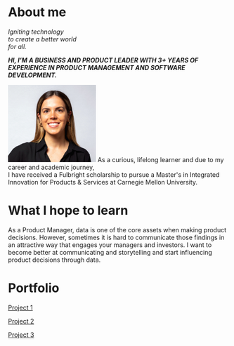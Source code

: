 # About me

_Igniting technology<br>
to create a better world<br>
for all._

***HI, I’M A BUSINESS AND PRODUCT LEADER WITH 3+ YEARS OF EXPERIENCE IN PRODUCT MANAGEMENT AND SOFTWARE DEVELOPMENT.***

<img src="docs/assets/Studio Session-517-2 (2).jpg" width="200px"> 
As a curious, lifelong learner and due to my career and academic journey,<br> I have received a Fulbright scholarship to pursue a Master's in Integrated Innovation for Products & Services at Carnegie Mellon University.



# What I hope to learn
 
As a Product Manager, data is one of the core assets when making product decisions. However, sometimes it is hard to communicate those findings in an attractive way that engages your managers and investors. I want to become better at communicating and storytelling and start influencing product decisions through data.

# Portfolio

[Project 1](https://pages.github.com/)<br>

[Project 2](https://pages.github.com/)<br>

[Project 3](https://pages.github.com/)<br>


